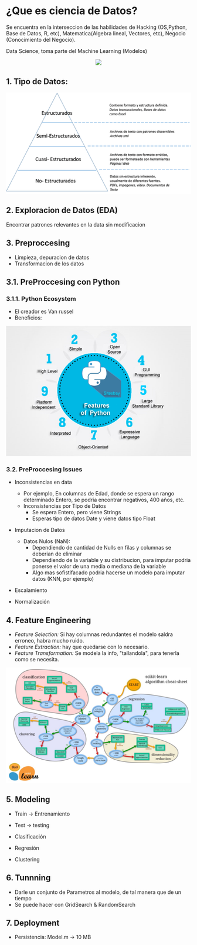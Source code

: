 # ¿Que es ciencia de Datos?

Se encuentra en la interseccion de las habilidades de Hacking (OS,Python, Base de Datos, R, etc), Matematica(Algebra lineal, Vectores, etc), Negocio (Conocimiento del Negocio).

Data Science, toma parte del Machine Learning (Modelos)

<p align="center">
	<img src="http://www.trcimplan.gob.mx/blog/introduccion-a-la-ciencia-de-datos-parte-1/ciencia-de-datos.png">
</p>

## 1. Tipo de Datos: 

![Imagen2](Imagenes/piramidedatos.png)

## 2. Exploracion de Datos (EDA)

Encontrar patrones relevantes en la data sin modificacion

## 3. Preproccesing

* Limpieza, depuracion de datos
* Transformacion de los datos

## 3.1. PreProccesing con Python

### 3.1.1. Python Ecosystem

* El creador es Van russel 
* Beneficios:

![Imagen3](Imagenes/features-of-python.png "Features of Python")

### 3.2. PreProccesing Issues

* Inconsistencias en data 
	* Por ejemplo, En columnas de Edad, donde se espera un rango determinado Entero, se podria encontrar negativos, 400 años, etc.
	* Inconsistencias por Tipo de Datos
		* Se espera Entero, pero viene Strings
		* Esperas tipo de datos Date y viene datos tipo Float

* Imputacion de Datos
	
	* Datos Nulos (NaN): 
		* Dependiendo de cantidad de Nulls en filas y columnas se deberian de eliminar
		* Dependiendo de la variable y su distribucion, para imputar podria ponerse el valor de una media o mediana de la variable
		* Algo mas sofistifacado podria hacerse un modelo para imputar datos (KNN, por ejemplo)

* Escalamiento
* Normalización

## 4. Feature Engineering

* *Feature Selection:* Si hay columnas redundantes el modelo saldra erroneo, habra mucho ruido.
* *Feature Extraction:* hay que quedarse con lo necesario.
* *Feature Transformation:* Se modela la info, "tallandola", para tenerla como se necesita.

![Imagen2](Imagenes/scikitlearn.jpeg)

## 5. Modeling

* Train -> Entrenamiento
* Test -> testing

* Clasificación 
* Regresión
* Clustering

## 6. Tunnning

* Darle un conjunto de Parametros al modelo, de tal manera que de un tiempo 
* Se puede hacer con GridSearch & RandomSearch

## 7. Deployment

* Persistencia: Model.m -> 10 MB
 







